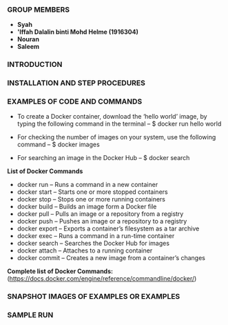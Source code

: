### GROUP MEMBERS
- **Syah**
- **'Iffah Dalalin binti Mohd Helme (1916304)**
- **Nouran**
- **Saleem**

### INTRODUCTION

### INSTALLATION AND STEP PROCEDURES

### EXAMPLES OF CODE AND COMMANDS

- To create a Docker container, download the ‘hello world’ image, by typing the following command in the terminal – $ docker run hello world

- For checking the number of images on your system, use the following command – $ docker images

- For searching an image in the Docker Hub – $ docker search <image>
  
**List of Docker Commands**

- docker run – Runs a command in a new container
- docker start – Starts one or more stopped containers
- docker stop – Stops one or more running containers
- docker build – Builds an image form a Docker file
- docker pull – Pulls an image or a repository from a registry
- docker push – Pushes an image or a repository to a registry
- docker export – Exports a container’s filesystem as a tar archive
- docker exec – Runs a command in a run-time container
- docker search – Searches the Docker Hub for images
- docker attach – Attaches to a running container
- docker commit – Creates a new image from a container’s changes
  
**Complete list of Docker Commands:** (https://docs.docker.com/engine/reference/commandline/docker/)

### SNAPSHOT IMAGES OF EXAMPLES OR EXAMPLES

### SAMPLE RUN
